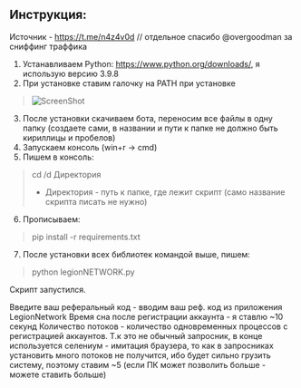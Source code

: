 ## Инструкция:
Источник - https://t.me/n4z4v0d
// отдельное спасибо @overgoodman за сниффинг траффика

1. Устанавливаем Python: https://www.python.org/downloads/, я использую версию 3.9.8
2. При установке ставим галочку на PATH при установке

>![ScreenShot](https://img2.teletype.in/files/19/03/19032fbe-1912-4bf4-aed6-0f304c9bf12e.png)

3. После установки скачиваем бота, переносим все файлы в одну папку (создаете сами, в названии и пути к папке не должно быть кириллицы и пробелов)
4. Запускаем консоль (win+r -> cmd)
5. Пишем в консоль:
>cd /d Директория
>* Директория - путь к папке, где лежит скрипт (само название скрипта писать не нужно)
6. Прописываем:
>pip install -r requirements.txt
7. После установки всех библиотек командой выше, пишем:
>python legionNETWORK.py

Скрипт запустился.

Введите ваш реферальный код - вводим ваш реф. код из приложения LegionNetwork
Время сна после регистрации аккаунта - я ставлю ~10 секунд
Количество потоков - количество одновременных процессов с регистрацией аккаунтов. Т.к это не обычный запросник, в конце используется селениум - имитация браузера, то как в запросниках установить много потоков не получится, ибо будет сильно грузить систему, поэтому ставим ~5 (если ПК может позволить больше - можете ставить больше)
